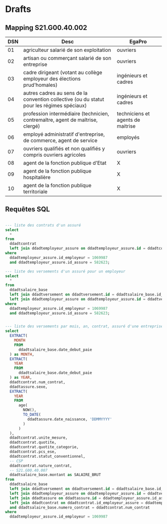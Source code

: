 # Drafts

## Mapping S21.G00.40.002

| DSN | Desc                                                                                       | EgaPro                            |
| --- | ------------------------------------------------------------------------------------------ | --------------------------------- |
| 01  | agriculteur salarié de son exploitation                                                    | ouvriers                          |
| 02  | artisan ou commerçant salarié de son entreprise                                            | ouvriers                          |
| 03  | cadre dirigeant (votant au collège employeur des élections prud'homales)                   | ingénieurs et cadres              |
| 04  | autres cadres au sens de la convention collective (ou du statut pour les régimes spéciaux) | ingénieurs et cadres              |
| 05  | profession intermédiaire (technicien, contremaître, agent de maîtrise, clergé)             | techniciens et agents de maitrise |
| 06  | employé administratif d'entreprise, de commerce, agent de service                          | employés                          |
| 07  | ouvriers qualifiés et non qualifiés y compris ouvriers agricoles                           | ouvriers                          |
| 08  | agent de la fonction publique d'Etat                                                       | X                                 |
| 09  | agent de la fonction publique hospitalière                                                 | X                                 |
| 10  | agent de la fonction publique territoriale                                                 | X                                 |

## Requêtes SQL

```sql

--- liste des contrats d'un assuré
select
  *
from
  ddadtcontrat
  left join ddadtemployeur_assure on ddadtemployeur_assure.id = ddadtcontrat.id_employeur_assure
where
  ddadtemployeur_assure.id_employeur = 1069987
  and ddadtemployeur_assure.id_assure = 582623;

--- liste des versements d'un assuré pour un employeur
select
  *
from
  ddadtsalaire_base
  left join ddadtversement on ddadtversement.id = ddadtsalaire_base.id_versement
  left join ddadtemployeur_assure on ddadtemployeur_assure.id = ddadtversement.id_employeur_assure
where
  ddadtemployeur_assure.id_employeur = 1069987
  and ddadtemployeur_assure.id_assure = 582623;


--- liste des versements par mois, an, contrat, assuré d'une entreprise
select
  EXTRACT(
    MONTH
    FROM
      ddadtsalaire_base.date_debut_paie
  ) as MONTH,
  EXTRACT(
    YEAR
    FROM
      ddadtsalaire_base.date_debut_paie
  ) as YEAR,
  ddadtcontrat.num_contrat,
  ddadtassure.sexe,
  EXTRACT(
    YEAR
    FROM
      age(
        NOW(),
        TO_DATE(
          ddadtassure.date_naissance, 'DDMMYYYY'
        )
      )
  ),
  ddadtcontrat.unite_mesure,
  ddadtcontrat.quotite,
  ddadtcontrat.quotite_categorie,
  ddadtcontrat.pcs_ese,
  ddadtcontrat.statut_conventionnel,
  -- CSP
  ddadtcontrat.nature_contrat,
  -- S21.G00.40.007
  ddadtsalaire_base.montant as SALAIRE_BRUT
from
  ddadtsalaire_base
  left join ddadtversement on ddadtversement.id = ddadtsalaire_base.id_versement
  left join ddadtemployeur_assure on ddadtemployeur_assure.id = ddadtversement.id_employeur_assure
  left join ddadtassure on ddadtassure.id = ddadtemployeur_assure.id_assure
  left join ddadtcontrat on ddadtcontrat.id_employeur_assure = ddadtemployeur_assure.id
  and ddadtsalaire_base.numero_contrat = ddadtcontrat.num_contrat
where
  ddadtemployeur_assure.id_employeur = 1069987
```
